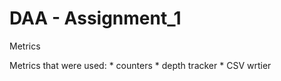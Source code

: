 # DAA - Assignment_1

Metrics 

Metrics that were used:
    * counters
    * depth tracker
    * CSV wrtier
